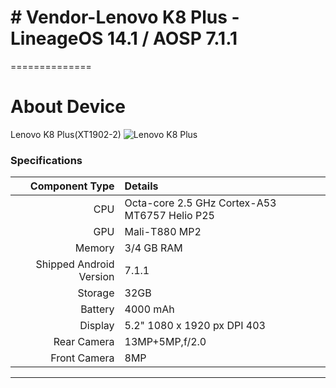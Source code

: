 # # Vendor-Lenovo K8 Plus - LineageOS 14.1 / AOSP 7.1.1
==============

# About Device

Lenovo K8 Plus(XT1902-2)
![Lenovo K8 Plus](https://cdn2.gsmarena.com/vv/bigpic/lenovo-k8-plus.jpg "Lenovo K8 Plus")

### Specifications

Component Type | Details
-------:|:-------------------------
CPU     | Octa-core 2.5 GHz Cortex-A53 MT6757 Helio P25
GPU     | Mali-T880 MP2
Memory  | 3/4 GB RAM
Shipped Android Version | 7.1.1
Storage | 32GB
Battery | 4000 mAh
Display | 5.2" 1080 x 1920 px DPI 403
Rear Camera | 13MP+5MP,f/2.0
Front Camera | 8MP

---
